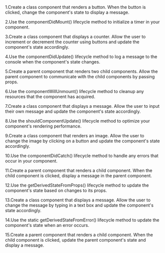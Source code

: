 1.Create a class component that renders a button. When the button is clicked, change the component's state to display a message.

2.Use the componentDidMount() lifecycle method to initialize a timer in your component.

3.Create a class component that displays a counter. Allow the user to increment or decrement the counter using buttons and update the component's state accordingly.

4.Use the componentDidUpdate() lifecycle method to log a message to the console when the component's state changes.

5.Create a parent component that renders two child components. Allow the parent component to communicate with the child components by passing props.

6.Use the componentWillUnmount() lifecycle method to cleanup any resources that the component has acquired.

7.Create a class component that displays a message. Allow the user to input their own message and update the component's state accordingly.

8.Use the shouldComponentUpdate() lifecycle method to optimize your component's rendering performance.

9.Create a class component that renders an image. Allow the user to change the image by clicking on a button and update the component's state accordingly.

10.Use the componentDidCatch() lifecycle method to handle any errors that occur in your component.

11.Create a parent component that renders a child component. When the child component is clicked, display a message in the parent component.

12.Use the getDerivedStateFromProps() lifecycle method to update the component's state based on changes to its props.

13.Create a class component that displays a message. Allow the user to change the message by typing in a text box and update the component's state accordingly.

14.Use the static getDerivedStateFromError() lifecycle method to update the component's state when an error occurs.

15.Create a parent component that renders a child component. When the child component is clicked, update the parent component's state and display a message.
